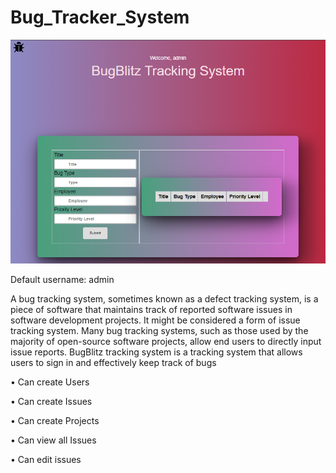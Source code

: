 # Bug_Tracker_System

![Dashboard Image](https://github.com/noloamaleka/Bug_Tracker_System/blob/main/Screenshot%20(2573).png?raw=true)

Default username: admin

A bug tracking system, sometimes known as a defect tracking system, is a piece of software that maintains track of reported software issues in software development projects. It might be considered a form of issue tracking system. Many bug tracking systems, such as those used by the majority of open-source software projects, allow end users to directly input issue reports.
BugBlitz tracking system is a tracking system that allows users to sign in and effectively keep track of bugs

•	Can create Users

•	Can create Issues

•	Can create Projects

•	Can view all Issues

•	Can edit issues
